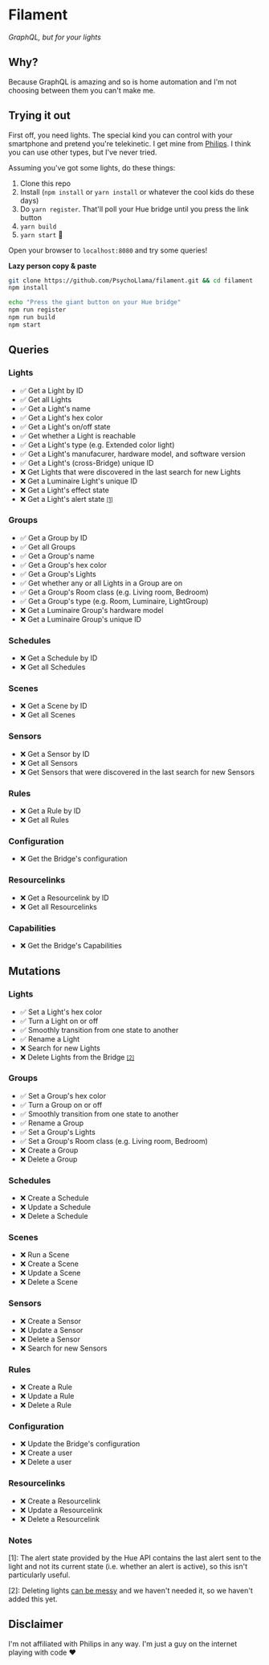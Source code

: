 # Filament
*GraphQL, but for your lights*

## Why?
Because GraphQL is amazing and so is home automation and I'm not choosing between them you can't make me.

## Trying it out
First off, you need lights. The special kind you can control with your smartphone and pretend you're telekinetic. I get mine from [Philips](http://www2.meethue.com/en-us/products/?category=131159). I think you can use other types, but I've never tried.

Assuming you've got some lights, do these things:

1. Clone this repo
2. Install (`npm install` or `yarn install` or whatever the cool kids do these days)
3. Do `yarn register`. That'll poll your Hue bridge until you press the link button
4. `yarn build`
5. `yarn start` :tada:

Open your browser to `localhost:8080` and try some queries!

**Lazy person copy & paste**

```sh
git clone https://github.com/PsychoLlama/filament.git && cd filament
npm install

echo "Press the giant button on your Hue bridge"
npm run register
npm run build
npm start
```

## Queries

### Lights
- :white_check_mark: Get a Light by ID
- :white_check_mark: Get all Lights
- :white_check_mark: Get a Light's name
- :white_check_mark: Get a Light's hex color
- :white_check_mark: Get a Light's on/off state
- :white_check_mark: Get whether a Light is reachable
- :white_check_mark: Get a Light's type (e.g. Extended color light)
- :white_check_mark: Get a Light's manufacurer, hardware model, and software version
- :white_check_mark: Get a Light's (cross-Bridge) unique ID
- :x: Get Lights that were discovered in the last search for new Lights
- :x: Get a Luminaire Light's unique ID
- :x: Get a Light's effect state
- :x: Get a Light's alert state <span style="font-size: 0.8em;">[\[1\]](#notes)</span>

### Groups
- :white_check_mark: Get a Group by ID
- :white_check_mark: Get all Groups
- :white_check_mark: Get a Group's name
- :white_check_mark: Get a Group's hex color
- :white_check_mark: Get a Group's Lights
- :white_check_mark: Get whether any or all Lights in a Group are on
- :white_check_mark: Get a Group's Room class (e.g. Living room, Bedroom)
- :white_check_mark: Get a Group's type (e.g. Room, Luminaire, LightGroup)
- :x: Get a Luminaire Group's hardware model
- :x: Get a Luminaire Group's unique ID

### Schedules
- :x: Get a Schedule by ID
- :x: Get all Schedules

### Scenes
- :x: Get a Scene by ID
- :x: Get all Scenes

### Sensors
- :x: Get a Sensor by ID
- :x: Get all Sensors
- :x: Get Sensors that were discovered in the last search for new Sensors

### Rules
- :x: Get a Rule by ID
- :x: Get all Rules

### Configuration
- :x: Get the Bridge's configuration

### Resourcelinks
- :x: Get a Resourcelink by ID
- :x: Get all Resourcelinks

### Capabilities
- :x: Get the Bridge's Capabilities

## Mutations

### Lights
- :white_check_mark: Set a Light's hex color
- :white_check_mark: Turn a Light on or off
- :white_check_mark: Smoothly transition from one state to another
- :white_check_mark: Rename a Light
- :x: Search for new Lights
- :x: Delete Lights from the Bridge <span style="font-size: 0.8em;">[\[2\]](#notes)</span>

### Groups
- :white_check_mark: Set a Group's hex color
- :white_check_mark: Turn a Group on or off
- :white_check_mark: Smoothly transition from one state to another
- :white_check_mark: Rename a Group
- :white_check_mark: Set a Group's Lights
- :white_check_mark: Set a Group's Room class (e.g. Living room, Bedroom)
- :x: Create a Group
- :x: Delete a Group

### Schedules
- :x: Create a Schedule
- :x: Update a Schedule
- :x: Delete a Schedule

### Scenes
- :x: Run a Scene
- :x: Create a Scene
- :x: Update a Scene
- :x: Delete a Scene

### Sensors
- :x: Create a Sensor
- :x: Update a Sensor
- :x: Delete a Sensor
- :x: Search for new Sensors

### Rules
- :x: Create a Rule
- :x: Update a Rule
- :x: Delete a Rule

### Configuration
- :x: Update the Bridge's configuration
- :x: Create a user
- :x: Delete a user

### Resourcelinks
- :x: Create a Resourcelink
- :x: Update a Resourcelink
- :x: Delete a Resourcelink

### Notes

\[1\]: The alert state provided by the Hue API contains the last alert sent to the light and not its current state (i.e. whether an alert is active), so this isn't particularly useful.

\[2\]: Deleting lights [can be messy](https://developers.meethue.com/documentation/delete-devices-application-guidance) and we haven't needed it, so we haven't added this yet.

## Disclaimer
I'm not affiliated with Philips in any way. I'm just a guy on the internet playing with code :heart:
